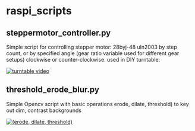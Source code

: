 # raspi_scripts

steppermotor_controller.py
---
Simple script for controlling stepper motor: 28byj-48 uln2003
by step count, or by specified angle (gear ratio variable used for different gear setups) clockwise or counter-clockwise.
used in DIY turntable:

[![turntable video](https://img.youtube.com/vi/yKjAy369okU/0.jpg)](https://www.youtube.com/watch?v=yKjAy369okU)

threshold_erode_blur.py
---
Simple Opencv script with basic operations erode, dilate, threshold) to key out dim, contrast backgrounds

[![(erode, dilate, threshold)](https://docs.opencv.org/3.4/opening.png)](https://docs.opencv.org/4.x/db/df6/tutorial_erosion_dilatation.html)
